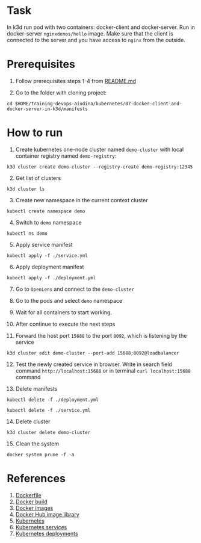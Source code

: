 # Task
In k3d run pod with two containers: docker-client and docker-server. Run in docker-server `nginxdemos/hello` image. Make sure that the client is connected to the server and you have access to `nginx` from the outside. 
# Prerequisites

1. Follow prerequisites steps 1-4 from [README.md](../../README.md)

2. Go to the folder with cloning project:
```
cd $HOME/training-devops-aiudina/kubernetes/07-docker-client-and-docker-server-in-k3d/manifests
```

  
    
# How to run 


1. Create kubernetes one-node cluster named `demo-cluster` with local container registry named `demo-registry`:
```
k3d cluster create demo-cluster --registry-create demo-registry:12345
```
2. Get list of clusters
```
k3d cluster ls
```
3. Create new namespace in the current context cluster
```
kubectl create namespace demo
```
4. Switch to `demo` namespace 
```
kubectl ns demo
```
5. Apply service manifest
```
kubectl apply -f ./service.yml
```
6. Apply deployment manifest
```
kubectl apply -f ./deployment.yml
```
7. Go to `OpenLens` and connect to the `demo-cluster`
8. Go to the pods and select `demo` namespace
9. Wait for all containers to start working. <br>
10. After continue to execute the next steps

11. Forward the host port `15688` to the port `8092`, which is listening by the service
```
k3d cluster edit demo-cluster --port-add 15688:8092@loadbalancer
```
12. Test the newly created service in browser. Write in search field command `http://localhost:15688` or in terminal `curl localhost:15688` command

13.   Delete manifests
```
kubectl delete -f ./deployment.yml
```
```
kubectl delete -f ./service.yml
```
14.  Delete cluster
```
k3d cluster delete demo-cluster
```
15.  Clean the system
```
docker system prune -f -a 
```


# References
1. [Dockerfile](https://docs.docker.com/engine/reference/builder/)
2. [Docker build](https://docs.docker.com/engine/reference/commandline/build/)
3. [Docker images](https://docs.docker.com/engine/reference/commandline/images/)
4. [Docker Hub image library](https://hub.docker.com/)
5. [Kubernetes](https://kubernetes.io/docs/reference/generated/kubectl/kubectl-commands#logs)
6. [Kubernetes services](https://kubernetes.io/docs/concepts/services-networking/service/)
7. [Kubernetes deployments](https://kubernetes.io/docs/concepts/workloads/controllers/deployment/)


